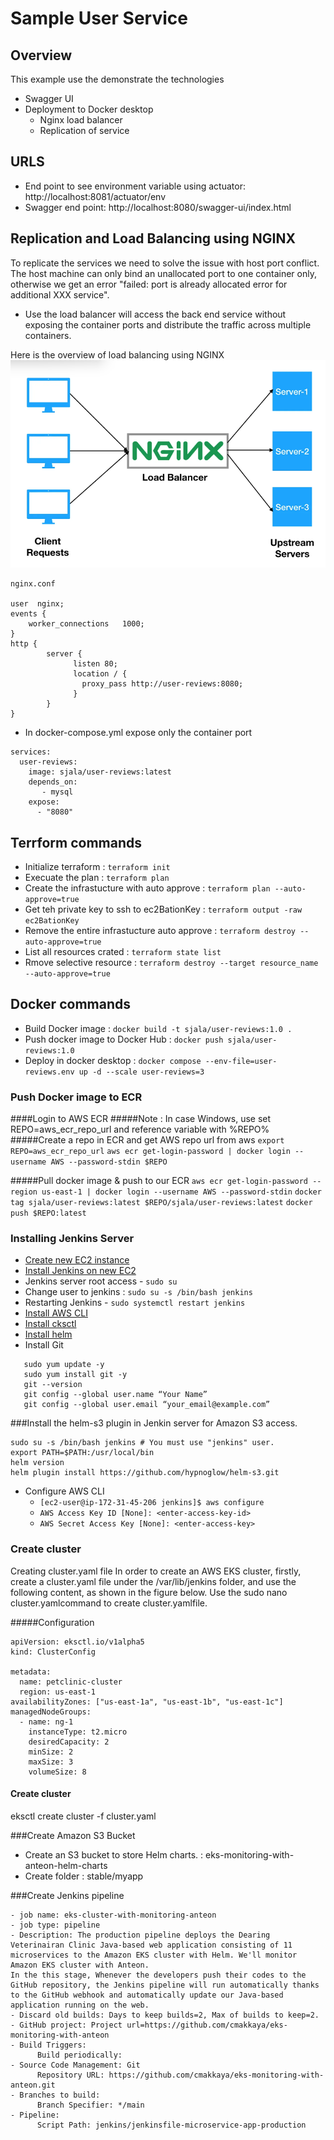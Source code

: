 # Sample User Service #

## Overview ##

This example use the demonstrate the technologies
   - Swagger UI 
   - Deployment to Docker desktop
        * Nginx load balancer
        * Replication of service 

## URLS
- End point to see environment variable using actuator:  http://localhost:8081/actuator/env
- Swagger end point: http://localhost:8080/swagger-ui/index.html

## Replication and Load Balancing using NGINX
To replicate the services we need to solve the issue with host port conflict. The host machine can only bind an unallocated port to one container only, otherwise  we get an error "failed: port is already allocated error for additional XXX service".

- Use the load balancer will access the back end service without exposing the container ports and distribute the traffic across multiple containers.

Here is the overview of load balancing using NGINX
<img src="https://github.com/sriharijala/SpringExamples/blob/main/jpa-hibernate_crud/src/main/resources/images/nginx_lb.png"/>

```
nginx.conf

user  nginx;
events {
    worker_connections   1000;
}
http {
        server {
              listen 80;
              location / {
                proxy_pass http://user-reviews:8080;
              }
        }
}
```

- In docker-compose.yml expose only the container port

```
services:
  user-reviews:
    image: sjala/user-reviews:latest
    depends_on:
       - mysql
    expose:
      - "8080"
```

## Terrform commands ##
- Initialize terraform                           : ``terraform init``
- Execuate the plan                              : ``terraform plan``
- Create the infrastucture with auto approve     : ``terraform plan --auto-approve=true``
- Get teh private key to ssh to ec2BationKey     : ``terraform output -raw ec2BationKey``
- Remove the entire infrastucture auto approve   : ``terraform destroy --auto-approve=true``
- List all resources crated                      : ``terraform state list``
- Rmove selective resource                       : ``terraform destroy --target resource_name --auto-approve=true``

## Docker commands

- Build Docker image                            : ``docker build -t sjala/user-reviews:1.0 .``
- Push docker image to Docker Hub         : ``docker push sjala/user-reviews:1.0``
- Deploy in docker desktop 			          : ``docker compose --env-file=user-reviews.env up -d --scale user-reviews=3``

### Push Docker image to ECR

####Login to AWS ECR
#####Note : In case Windows, use set REPO=aws_ecr_repo_url and reference variable with %REPO%
#####Create a repo in ECR and get AWS repo url from aws
    ``export REPO=aws_ecr_repo_url``
    ``aws ecr get-login-password | docker login --username AWS --password-stdin $REPO``
    
#####Pull docker image & push to our ECR
    ``aws ecr get-login-password --region us-east-1 | docker login --username AWS --password-stdin``
    ``docker tag sjala/user-reviews:latest $REPO/sjala/user-reviews:latest``
    ``docker push $REPO:latest``

### Installing Jenkins Server
 - <a href="https://docs.aws.amazon.com/AWSEC2/latest/UserGuide/EC2_GetStarted.html">Create new EC2 instance</a>
 - <a href="https://www.jenkins.io/doc/tutorials/tutorial-for-installing-jenkins-on-AWS/">Install Jenkins on new EC2</a>
 - Jenkins server root access - ``sudo su``
 - Change user to jenkins : ``sudo su -s /bin/bash jenkins``
 - Restarting Jenkins - ``sudo systemctl restart jenkins``
 - <a href="https://docs.aws.amazon.com/cli/latest/userguide/getting-started-install.html">Install AWS CLI</a>
 - <a href="https://eksctl.io/installation/">Install cksctl</a>
 - <a href="https://docs.aws.amazon.com/eks/latest/userguide/helm.html">Install helm</a>
 - Install Git 
 
 ```
    sudo yum update -y
    sudo yum install git -y
    git --version
    git config --global user.name “Your Name”
    git config --global user.email “your_email@example.com”
```

###Install the helm-s3 plugin in Jenkin server for Amazon S3 access.

```
sudo su -s /bin/bash jenkins # You must use "jenkins" user.
export PATH=$PATH:/usr/local/bin
helm version
helm plugin install https://github.com/hypnoglow/helm-s3.git
```

 - Configure AWS CLI
     - ``[ec2-user@ip-172-31-45-206 jenkins]$ aws configure``
     - ``AWS Access Key ID [None]: <enter-access-key-id>``
     - ``AWS Secret Access Key [None]: <enter-access-key>``

### Create cluster
Creating cluster.yaml file In order to create an AWS EKS cluster, firstly, create a cluster.yaml file under the /var/lib/jenkins folder, and use the following content, as shown in the figure below. Use the sudo nano cluster.yamlcommand to create cluster.yamlfile.

#####Configuration
```
apiVersion: eksctl.io/v1alpha5
kind: ClusterConfig

metadata:
  name: petclinic-cluster
  region: us-east-1
availabilityZones: ["us-east-1a", "us-east-1b", "us-east-1c"]
managedNodeGroups:
  - name: ng-1
    instanceType: t2.micro
    desiredCapacity: 2
    minSize: 2
    maxSize: 3
    volumeSize: 8
```

#### Create cluster
eksctl create cluster -f cluster.yaml

###Create Amazon S3 Bucket
   - Create an S3 bucket to store Helm charts. : eks-monitoring-with-anteon-helm-charts
   - Create folder :  stable/myapp
   
   
###Create Jenkins pipeline

```
- job name: eks-cluster-with-monitoring-anteon
- job type: pipeline
- Description: The production pipeline deploys the Dearing Veterinairan Clinic Java-based web application consisting of 11 microservices to the Amazon EKS cluster with Helm. We'll monitor Amazon EKS cluster with Anteon.
In the this stage, Whenever the developers push their codes to the GitHub repository, the Jenkins pipeline will run automatically thanks to the GitHub webhook and automatically update our Java-based application running on the web.
- Discard old builds: Days to keep builds=2, Max of builds to keep=2.
- GitHub project: Project url=https://github.com/cmakkaya/eks-monitoring-with-anteon
- Build Triggers:
      Build periodically: 
- Source Code Management: Git
      Repository URL: https://github.com/cmakkaya/eks-monitoring-with-anteon.git
- Branches to build:
      Branch Specifier: */main 
- Pipeline:
      Script Path: jenkins/jenkinsfile-microservice-app-production
```


